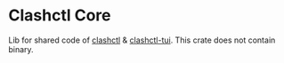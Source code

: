 # Clashctl Core

Lib for shared code of [clashctl](https://crates.io/crates/clashctl) & [clashctl-tui](https://crates.io/crates/clashctl-tui). This crate does not contain binary.